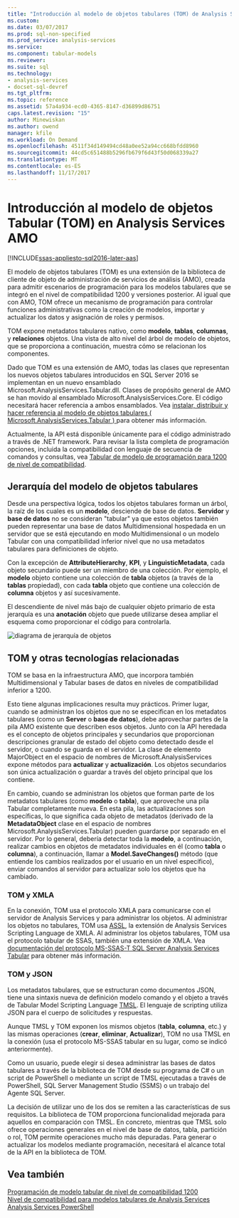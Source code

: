 ```yaml
---
title: "Introducción al modelo de objetos tabulares (TOM) de Analysis Services AMO | Documentos de Microsoft"
ms.custom: 
ms.date: 03/07/2017
ms.prod: sql-non-specified
ms.prod_service: analysis-services
ms.service: 
ms.component: tabular-models
ms.reviewer: 
ms.suite: sql
ms.technology:
- analysis-services
- docset-sql-devref
ms.tgt_pltfrm: 
ms.topic: reference
ms.assetid: 57a4a934-ecd0-4365-8147-d36899d86751
caps.latest.revision: "15"
author: Minewiskan
ms.author: owend
manager: kfile
ms.workload: On Demand
ms.openlocfilehash: 4511f34d149494cd48a0ee52a94cc668bfdd8960
ms.sourcegitcommit: 44cd5c651488b5296fb679f6d43f50d068339a27
ms.translationtype: MT
ms.contentlocale: es-ES
ms.lasthandoff: 11/17/2017
---
```

# <a name="introduction-to-the-tabular-object-model-tom-in-analysis-services-amo"></a>Introducción al modelo de objetos Tabular (TOM) en Analysis Services AMO

[!INCLUDE[ssas-appliesto-sql2016-later-aas](../../includes/ssas-appliesto-sql2016-later-aas.md)]

  El modelo de objetos tabulares (TOM) es una extensión de la biblioteca de cliente de objeto de administración de servicios de análisis (AMO), creada para admitir escenarios de programación para los modelos tabulares que se integró en el nivel de compatibilidad 1200 y versiones posterior. Al igual que con AMO, TOM ofrece un mecanismo de programación para controlar funciones administrativas como la creación de modelos, importar y actualizar los datos y asignación de roles y permisos.  
  
TOM expone metadatos tabulares nativo, como **modelo**, **tablas**, **columnas**, y **relaciones** objetos.  Una vista de alto nivel del árbol de modelo de objetos, que se proporciona a continuación, muestra cómo se relacionan los componentes.  
  
 Dado que TOM es una extensión de AMO, todas las clases que representan los nuevos objetos tabulares introducidos en SQL Server 2016 se implementan en un nuevo ensamblado Microsoft.AnalysisServices.Tabular.dll. Clases de propósito general de AMO se han movido al ensamblado Microsoft.AnalysisServices.Core. El código necesitará hacer referencia a ambos ensamblados.
Vea [instalar, distribuir y hacer referencia al modelo de objetos tabulares &#40; Microsoft.AnalysisServices.Tabular &#41; ](../../analysis-services/tabular-model-programming-compatibility-level-1200/install-distribute-and-reference-the-tabular-object-model.md) para obtener más información.  
  
 Actualmente, la API está disponible únicamente para el código administrado a través de .NET framework. Para revisar la lista completa de programación opciones, incluida la compatibilidad con lenguaje de secuencia de comandos y consultas, vea [Tabular de modelo de programación para 1200 de nivel de compatibilidad](../../analysis-services/tabular-model-programming-compatibility-level-1200/tabular-model-programming-for-compatibility-level-1200.md).  
  
## <a name="tabular-object-model-hierarchy"></a>Jerarquía del modelo de objetos tabulares  
 Desde una perspectiva lógica, todos los objetos tabulares forman un árbol, la raíz de los cuales es un **modelo**, desciende de base de datos. **Servidor** y **base de datos** no se consideran "tabular" ya que estos objetos también pueden representar una base de datos Multidimensional hospedada en un servidor que se está ejecutando en modo Multidimensional o un modelo Tabular con una compatibilidad inferior nivel que no usa metadatos tabulares para definiciones de objeto. 
  
 Con la excepción de **AttributeHierarchy**, **KPI**, y **LinguisticMetadata**, cada objeto secundario puede ser un miembro de una colección. Por ejemplo, el **modelo** objeto contiene una colección de **tabla** objetos (a través de la **tablas** propiedad), con cada **tabla** objeto que contiene una colección de **columna** objetos y así sucesivamente.  
  
 El descendiente de nivel más bajo de cualquier objeto primario de esta jerarquía es una **anotación** objeto que puede utilizarse desea ampliar el esquema como proporcionar el código para controlarla.  
  
 ![diagrama de jerarquía de objetos](../../analysis-services/tabular-model-programming-compatibility-level-1200/media/ssastomobjectmodeldiagram.png "diagrama de jerarquía de objetos")  
  
## <a name="tom-and-other-related-technologies"></a>TOM y otras tecnologías relacionadas

TOM se basa en la infraestructura AMO, que incorpora también Multidimensional y Tabular bases de datos en niveles de compatibilidad inferior a 1200.

Esto tiene algunas implicaciones resulta muy prácticos.
Primer lugar, cuando se administran los objetos que no se especifican en los metadatos tabulares (como un **Server** o **base de datos**), debe aprovechar partes de la pila AMO existente que describen esos objetos. Junto con la API heredada es el concepto de objetos principales y secundarios que proporcionan descripciones granular de estado del objeto como detectado desde el servidor, o cuando se guarda en el servidor. La clase de elemento MajorObject en el espacio de nombres de Microsoft.AnalysisServices expone métodos para **actualizar** y **actualización**. Los objetos secundarios son única actualización o guardar a través del objeto principal que los contiene.

En cambio, cuando se administran los objetos que forman parte de los metadatos tabulares (como **modelo** o **tabla**), que aproveche una pila Tabular completamente nueva. En esta pila, las actualizaciones son específicas, lo que significa cada objeto de metadatos (derivado de la **MetadataObject** clase en el espacio de nombres Microsoft.AnalysisServices.Tabular) pueden guardarse por separado en el servidor. Por lo general, debería detectar toda la **modelo**, a continuación, realizar cambios en objetos de metadatos individuales en él (como **tabla** o **columna**), a continuación, llamar a  **Model.SaveChanges()** método (que entiende los cambios realizados por el usuario en un nivel específico), enviar comandos al servidor para actualizar solo los objetos que ha cambiado.

### <a name="tom-and-xmla"></a>TOM y XMLA

En la conexión, TOM usa el protocolo XMLA para comunicarse con el servidor de Analysis Services y para administrar los objetos. Al administrar los objetos no tabulares, TOM usa [ASSL](../scripting/analysis-services-scripting-language-assl-for-xmla.md), la extensión de Analysis Services Scripting Language de XMLA. Al administrar los objetos tabulares, TOM usa el protocolo tabular de SSAS, también una extensión de XMLA. Vea [documentación del protocolo MS-SSAS-T SQL Server Analysis Services Tabular](https://msdn.microsoft.com/library/mt719260.aspx) para obtener más información.

### <a name="tom-and-json"></a>TOM y JSON

Los metadatos tabulares, que se estructuran como documentos JSON, tiene una sintaxis nueva de definición modelo comando y el objeto a través de Tabular Model Scripting Language [TMSL](../tabular-model-scripting-language-tmsl-reference.md). El lenguaje de scripting utiliza JSON para el cuerpo de solicitudes y respuestas.

Aunque TMSL y TOM exponen los mismos objetos (**tabla**, **columna**, etc.) y las mismas operaciones (**crear**, **eliminar**,  **Actualizar**), TOM no usa TMSL en la conexión (usa el protocolo MS-SSAS tabular en su lugar, como se indicó anteriormente).

Como un usuario, puede elegir si desea administrar las bases de datos tabulares a través de la biblioteca de TOM desde su programa de C# o un script de PowerShell o mediante un script de TMSL ejecutadas a través de PowerShell, SQL Server Management Studio (SSMS) o un trabajo del Agente SQL Server.

La decisión de utilizar uno de los dos se remiten a las características de sus requisitos. La biblioteca de TOM proporciona funcionalidad mejorada para aquellos en comparación con TMSL. En concreto, mientras que TMSL solo ofrece operaciones generales en el nivel de base de datos, tabla, partición o rol, TOM permite operaciones mucho más depuradas. Para generar o actualizar los modelos mediante programación, necesitará el alcance total de la API en la biblioteca de TOM.
  
## <a name="see-also"></a>Vea también  
 [Programación de modelo tabular de nivel de compatibilidad 1200](../../analysis-services/tabular-model-programming-compatibility-level-1200/tabular-model-programming-for-compatibility-level-1200.md)   
 [Nivel de compatibilidad para modelos tabulares de Analysis Services](../../analysis-services/tabular-models/compatibility-level-for-tabular-models-in-analysis-services.md)  
[Analysis Services PowerShell](../../analysis-services/powershell/analysis-services-powershell-reference.md)
  
